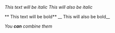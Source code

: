 *This text will be italic*
_This will also be italic_

** This text will be bold**
__ This will also be bold__

_You **can** combine them_